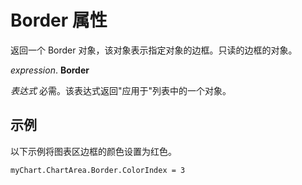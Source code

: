 
# Border 属性

返回一个 Border 对象，该对象表示指定对象的边框。只读的边框的对象。

 _expression_. **Border**

 _表达式_ 必需。该表达式返回"应用于"列表中的一个对象。


## 示例

以下示例将图表区边框的颜色设置为红色。


```
myChart.ChartArea.Border.ColorIndex = 3
```

